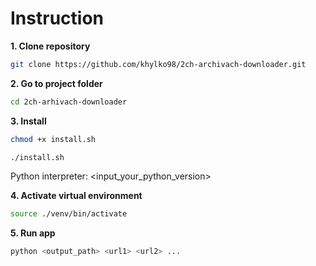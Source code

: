 # Instruction

**1. Clone repository**

```bash
git clone https://github.com/khylko98/2ch-archivach-downloader.git
```

**2. Go to project folder**

```bash
cd 2ch-arhivach-downloader
```

**3. Install**

```bash
chmod +x install.sh
```

```bash
./install.sh
```

Python interpreter: <input_your_python_version>

**4. Activate virtual environment**
```bash
source ./venv/bin/activate
```

**5. Run app**

```bash
python <output_path> <url1> <url2> ...
```
